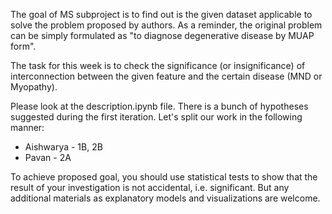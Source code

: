 The goal of MS subproject is to find out is the given dataset applicable to solve the problem proposed by authors. As a reminder, the original problem can be simply formulated as "to diagnose degenerative disease by MUAP form". 

The task for this week is to check the significance (or insignificance) of interconnection between the given feature and the certain disease (MND or Myopathy).

Please look at the description.ipynb file. There is a bunch of hypotheses suggested during the first iteration. Let's split our work in the following manner:

- Aishwarya - 1B, 2B
- Pavan - 2A

To achieve proposed goal, you should use statistical tests to show that the result of your investigation is not accidental, i.e. significant. But any additional materials as explanatory models and visualizations are welcome.

